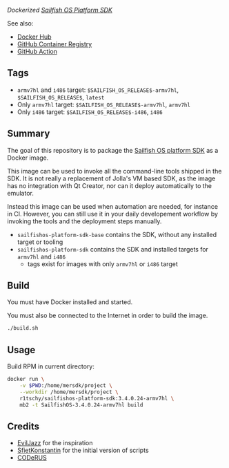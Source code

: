 *Dockerized [Sailfish OS Platform SDK](https://sailfishos.org/wiki/Platform_SDK)*

See also:
* [Docker Hub](https://hub.docker.com/r/r1tschy/sailfishos-platform-sdk)
* [GitHub Container Registry](https://github.com/users/R1tschY/packages/container/package/sailfishos-platform-sdk)
* [GitHub Action](https://github.com/R1tschY/sailfish-sdk-action)

## Tags

* `armv7hl` and `i486` target: `$SAILFISH_OS_RELEASE$-armv7hl`, `$SAILFISH_OS_RELEASE$`, `latest`
* Only `armv7hl` target: `$SAILFISH_OS_RELEASE$-armv7hl`, `armv7hl`
* Only `i486` target: `$SAILFISH_OS_RELEASE$-i486`, `i486`

## Summary

The goal of this repository is to package the
[Sailfish OS platform SDK](https://sailfishos.org/wiki/Platform_SDK) as a Docker image.

This image can be used to invoke all the command-line tools shipped in the SDK. It is not really
a replacement of Jolla's VM based SDK, as the image has no integration with Qt Creator, nor can
it deploy automatically to the emulator.

Instead this image can be used when automation are needed, for instance in CI. However, you can 
still use it in your daily developement workflow by invoking the tools and the deployment steps 
manually.

- `sailfishos-platform-sdk-base` contains the SDK, without any installed target or tooling
- `sailfishos-platform-sdk` contains the SDK and installed targets for `armv7hl` and `i486`
  - tags exist for images with only `armv7hl` or `i486` target

## Build

You must have Docker installed and started.

You must also be connected to the Internet in order to build the image.

```sh
./build.sh
```

## Usage

Build RPM in current directory:
```sh
docker run \
    -v $PWD:/home/mersdk/project \
    --workdir /home/mersdk/project \
    r1tschy/sailfishos-platform-sdk:3.4.0.24-armv7hl \
    mb2 -t SailfishOS-3.4.0.24-armv7hl build
```

## Credits

- [EvilJazz](https://github.com/evilJazz/sailfishos-buildengine) for the inspiration
- [SfietKonstantin](https://github.com/SfietKonstantin/docker-sailfishos-sdk) for the initial version of scripts
- [CODeRUS](https://github.com/CODeRUS/docker-sailfishos-sdk)

